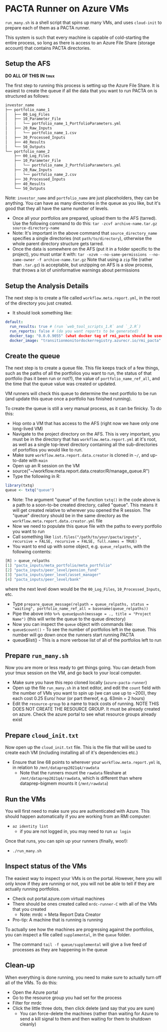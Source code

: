 # PACTA Runner on Azure VMs

`run_many.sh` is a shell script that spins up many VMs, and uses `cloud-init` to prepare each of them as a PACTA runner.

This system is such that every machine is capable of cold-starting the entire process, so long as there is access to an Azure File Share (storage account) that contains PACTA directories.

## Setup the AFS

**DO ALL OF THIS IN `tmux`**

The first step to running this process is setting up the Azure File Share.
It is easiest to create the queue if all the data that you want to run PACTA on is structured as follows:

``` bash
investor_name
├── portfolio_name_1
│   ├── 00_Log_Files
│   ├── 10_Parameter_File
│   │   └── portfolio_name_1_PortfolioParameters.yml
│   ├── 20_Raw_Inputs
│   │   └── portfolio_name_1.csv
│   ├── 30_Processed_Inputs
│   ├── 40_Results
│   └── 50_Outputs
└── portfolio_name_2
    ├── 00_Log_Files
    ├── 10_Parameter_File
    │   └── portfolio_name_2_PortfolioParameters.yml
    ├── 20_Raw_Inputs
    │   └── portfolio_name_2.csv
    ├── 30_Processed_Inputs
    ├── 40_Results
    └── 50_Outputs
````
Note: `investor_name` and `portfolio_name` are just placeholders, they can be anything. You can have as many directories in the queue as you like, but it's good that they all have the same number of levels. 

* Once all your portfolios are prepared, upload them to the AFS (tarred). Use the following command to do this: `tar -zcvf archive-name.tar.gz source-directory-name`
* Note: It's important in the above command that `source_directory_name` specifies a single directories (not `path/to/directory`), otherwise the whole parent directory structure gets tarred. 
* Once the data is somewhere on the AFS (put it in a folder specific to the project), you must untar it with: `tar -xzvm --no-same-permissions --no-same-owner -f archive-name.tar.gz`
Note that using a `zip` file (rather than `.tar.gz`) is acceptable, but unzipping on AFS is a slow process, that throws a lot of uninformative warnings about permissions

## Setup the Analysis Details

The next step is to create a file called `workflow.meta.report.yml`, in the root of the directory you just created. 

* It should look something like:
``` yml
default:
  run_results: true # (run `web_tool_scripts_1.R` and `_2.R`)
  run_reports: false # (do you want reports to be generated)
  docker_tag: "0.0.0.9055" (what docker tag of rmi_pacta should be used, it MUST be on the registry)
  docker_image: "transitionmonitordockerregistry.azurecr.io/rmi_pacta" (image to use, must be on TM registry otherwise runners won't see it)
```

## Create the queue

The next step is to create a queue file. This file keeps track of a few things, such as the paths of all the portfolios you want to run, the status of that portfolio (has it been run or not?), the value of `portfolio_name_ref_all`, and the time that the queue value was created or updated. 

VM runners will check this queue to determine the next portfolio to be run (and update this queue once a portfolio has finished running).

To create the queue is still a very manual process, as it can be finicky. To do this:
* Hop onto a VM that has access to the AFS (right now we have only one long-lived VM)
* Navigate to the project directory on the AFS. This is very important, you must be in the directory that has `workflow.meta.report.yml` at it's root, as well as a single top-level directory containing all the sub-directories of portoflios you would like to run.
* Make sure `workflow.meta.report.data.creator` is cloned in `~/`, and up-to-date with `main`
* Open up an R session on the VM
* source("~/workflow.meta.report.data.creator/R/manage_queue.R")
* Type the following in R:
``` r
library(txtq)
queue <- txtq("queue")
```
* Note: The argument "queue" of the function `txtq()` in the code above is a path to a soon-to-be created directory, called "queue". This means it will get created relative to wherever you opened the R session. The "queue" directory should be in the same directory as the `workflow.meta.report.data.creator.yml` file
* Now we need to populate this queue file with the paths to every portfolio you want to run
* Call something like `list.files("/path/to/your/pacta/inputs", recursive = FALSE, recursive = FALSE, full.names = TRUE)`
* You want to end up with some object, e.g. `queue_relpaths`, with the following contents: 
``` r
[R] > queue_relpaths
[1] "pacta_inputs/meta_portfolio/meta_portfolio"
[2] "pacta_inputs/peer_level/pension_fund"
[3] "pacta_inputs/peer_level/asset_manager"
[4] "pacta_inputs/peer_level/bank"
```

where the next level down would be the `00_Log_Files`, `10_Processed_Inputs`, etc.

* Type `prepare_queue_message(relpath = queue_relpaths, status = "waiting", portfolio_name_ref_all = basename(queue_relpaths))`
* Pipe the above into `%>% queue$push(message = ., title = "Project Name")` (this will write the queue to the queue directory)
* Now you can inspect the `queue` object with commands like: 
* `queue$count()` - To see the number of portfolios left in the queue. This number will go down once the runners start running PACTA
* queue$list() - This is a more verbose list of all of the portfolios left to run

## Prepare `run_many.sh`

Now you are more or less ready to get things going. You can detach from your tmux session on the VM, and go back to your local computer. 

* Make sure you have this repo cloned locally (`azure-pacta-runner`)
* Open up the file `run_many.sh` in a text editor, and edit the `count` field with the number of VMs you want to spin up (we can use up to ~200), they each cost 0.25 Euro/ hour (or part thereof, e.g. 63min = 2 hours)
* Edit the `resource-group` to a name to track costs of running. NOTE THIS DOES NOT CREATE THE RESOURCE GROUP. It must be already created on azure. Check the azure portal to see what resource groups already exist

## Prepare `cloud_init.txt`

Now open up the `cloud_init.txt` file. This is the file that will be used to create each VM (including installing all of it's dependencies etc.)

* Ensure that line 68 points to wherever your `workflow.meta.report.yml` is, in relation to `/mnt/dataprep2021q4/rawdata`
  * Note that the runners mount the `rawdata` fileshare at `/mnt/dataprep2021q4/rawdata`, which is different than where dataprep-bigmem mounts it (`/mnt/rawdata`)

## Run the VMs

You will first need to make sure you are authenticated with Azure. This should happen automatically if you are working from an RMI computer:

* `az identity list`
  * if you are not logged in, you may need to run `az login`

Once that runs, you can spin up your runners (finally, woo!):
* `./run_many.sh`

## Inspect status of the VMs

 The easiest way to inspect your VMs is on the portal. However, here you will only know if they are running or not, you will not be able to tell if they are actually running portfolios.

* Check out portal.azure.com virtual machines
* There should be ones created called `mrdc-runner-C` with all of the VMs that you created
  * Note: mrdc = Meta Report Data Creator
* Pro-tip: A machine that is running is running

To actually see how the machines are progressing against the portfolios, you can inspect a file called `supplemental`, in the `queue` folder.

* The command `tail -f queue/supplemental` will give a live feed of processes as they are happening in the queue

## Clean-up

When everything is done running, you need to make sure to actually turn off all of the VMs. To do this:

* Open the Azure portal
* Go to the resource group you had set for the process
* Filter for mrdc
* Click the little three dots, then click delete (and say that you are sure)
  * You can force-delete the machines (rather than waiting for Azure to send a kill signal to them and then waiting for them to shutdown cleanly)
